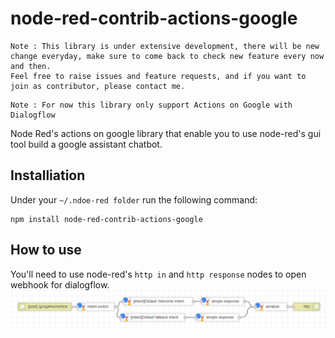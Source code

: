 # node-red-contrib-actions-google
```
Note : This library is under extensive development, there will be new change everyday, make sure to come back to check new feature every now and then.
Feel free to raise issues and feature requests, and if you want to join as contributor, please contact me.
```
```
Note : For now this library only support Actions on Google with Dialogflow
```
Node Red's actions on google library that enable you to use node-red's gui tool build a google assistant chatbot.
## Installiation
Under your `~/.ndoe-red folder` run the following command:
```
npm install node-red-contrib-actions-google
```

## How to use
  You'll need to use node-red's `http in` and `http response` nodes to open webhook for dialogflow.
  ![example png](./example/images/getting-started.png)
